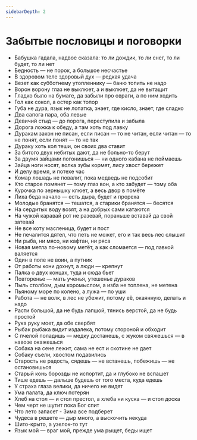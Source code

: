 ```yaml
---
sidebarDepth: 2
---
```


# Забытые пословицы и поговорки

- Бабушка гадала, надвое сказала: то ли дождик, то ли снег, то ли будет, то ли нет
- Бедность — не порок, а большое несчастье
- В здоровом теле здоровый дух — редкая удача
- Везет как субботнему утопленнику — баню топить не надо
- Ворон ворону глаз не выклюет, а и выклюет, да не вытащит
- Гладко было на бумаге, да забыли про овраги, а по ним ходить
- Гол как сокол, а остер как топор
- Губа не дура, язык не лопатка, знает, где кисло, знает, где сладко
- Два сапога пара, оба левые
- Девичий стыд — до порога, переступила и забыла
- Дорога ложка к обеду, а там хоть под лавку
- Дуракам закон не писан, если писан — то не читан, если читан — то не понят, если понят — то не так
- Дураку хоть кол теши, он своих два ставит
- За битого двух небитых дают, да не больно-то берут
- За двумя зайцами погонишься — ни одного кабана не поймаешь
- Зайца ноги носят, волка зубы кормят, лису хвост бережет
- И делу время, и потехе час
- Комар лошадь не повалит, пока медведь не подсобит
- Кто старое помянет — тому глаз вон, а кто забудет — тому оба
- Курочка по зернышку клюет, а весь двор в помёте
- Лиха беда начало — есть дыра, будет и прореха
- Молодые бранятся — тешатся, а старики бранятся — бесятся
- На сердитых воду возят, а на добрых сами катаются
- На чужой каравай рот не разевай, пораньше вставай да свой затевай
- Не все коту масленица, будет и пост
- Не печалится дятел, что петь не может, его и так весь лес слышит
- Ни рыба, ни мясо, ни кафтан, ни ряса
- Новая метла по-новому метёт, а как сломается — под лавкой валяется
- Один в поле не воин, а путник
- От работы кони дохнут, а люди — крепнут
- Палка о двух концах, туда и сюда бьет
- Повторенье — мать ученья, утешенье дураков
- Пыль столбом, дым коромыслом, а изба не топлена, не метена
- Пьяному море по колено, а лужа — по уши
- Работа — не волк, в лес не убежит, потому её, окаянную, делать и надо
- Расти большой, да не будь лапшой, тянись верстой, да не будь простой
- Рука руку моет, да обе свербят
- Рыбак рыбака видит издалека, потому стороной и обходит
- С пчелой поладишь — медку достанешь, с жуком свяжешься — в навозе окажешься
- Собака на сене лежит, сама не ест и скотине не дает
- Собаку съели, хвостом подавились
- Старость не радость, сядешь — не встанешь, побежишь — не остановишься
- Старый конь борозды не испортит, да и глубоко не вспашет
- Тише едешь — дальше будешь от того места, куда едешь
- У страха глаза велики, да ничего не видят
- Ума палата, да ключ потерян
- Хлеб на стол — и стол престол, а хлеба ни куска — и стол доска
- Чем черт не шутит пока Бог спит
- Что лето запасет - Зима все подберет
- Чудеса в решете — дыр много, а выскочить некуда
- Шито-крыто, а узелок-то тут
- Язык мой — враг мой, прежде ума рыщет, беды ищет
